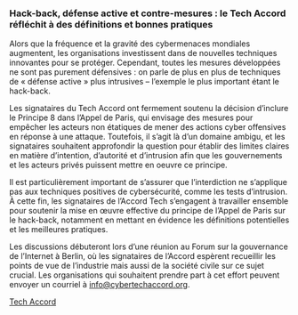 ### Hack-back, défense active et contre-mesures : le Tech Accord réfléchit à des définitions et bonnes pratiques

Alors que la fréquence et la gravité des cybermenaces mondiales augmentent, les organisations investissent dans de nouvelles techniques innovantes pour se protéger. Cependant, toutes les mesures développées ne sont pas purement défensives : on parle de plus en plus de techniques de « défense active » plus intrusives – l’exemple le plus important étant le hack-back.

Les signataires du Tech Accord ont fermement soutenu la décision d’inclure le Principe 8 dans l’Appel de Paris, qui envisage des mesures pour empêcher les acteurs non étatiques de mener des actions cyber offensives en réponse à une attaque. Toutefois, il s’agit là d’un domaine ambigu, et les signataires souhaitent approfondir la question pour établir des limites claires en matière d’intention, d’autorité et d’intrusion afin que les gouvernements et les acteurs privés puissent mettre en oeuvre ce principe.

Il est particulièrement important de s’assurer que l’interdiction ne s’applique pas aux techniques positives de cybersécurité, comme les tests d’intrusion. À cette fin, les signataires de l’Accord Tech s’engagent à travailler ensemble pour soutenir la mise en œuvre effective du principe de l’Appel de Paris sur le hack-back, notamment en mettant en évidence les définitions potentielles et les meilleures pratiques.

Les discussions débuteront lors d’une réunion au Forum sur la gouvernance de l’Internet à Berlin, où les signataires de l’Accord espèrent recueillir les points de vue de l’industrie mais aussi de la société civile sur ce sujet crucial. Les organisations qui souhaitent prendre part à cet effort peuvent envoyer un courriel à info@cybertechaccord.org.

[Tech Accord](https://cybertechaccord.org/)
